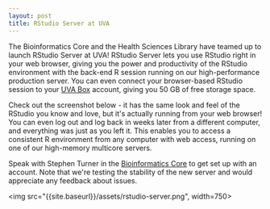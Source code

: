 ```yaml
---
layout: post
title: RStudio Server at UVA
---
```


The Bioinformatics Core and the Health Sciences Library have teamed up to launch RStudio Server at UVA! RStudio Server lets you use RStudio right in your web browser, giving you the power and productivity of the RStudio environment with the back-end R session running on our high-performance production server. You can even connect your browser-based RStudio session to your [UVA Box](http://virginia.box.com/) account, giving you 50 GB of free storage space.

Check out the screenshot below - it has the same look and feel of the RStudio you know and love, but it's actually running from your web browser! You can even log out and log back in weeks later from a different computer, and everything was just as you left it. This enables you to access a consistent R environment from any computer with web access, running on one of our high-memory multicore servers.

Speak with Stephen Turner in the [Bioinformatics Core](http://bioinformatics.virginia.edu) to get set up with an account. Note that we're testing the stability of the new server and would appreciate any feedback about issues.

<img src="{{site.baseurl}}/assets/rstudio-server.png", width=750>
